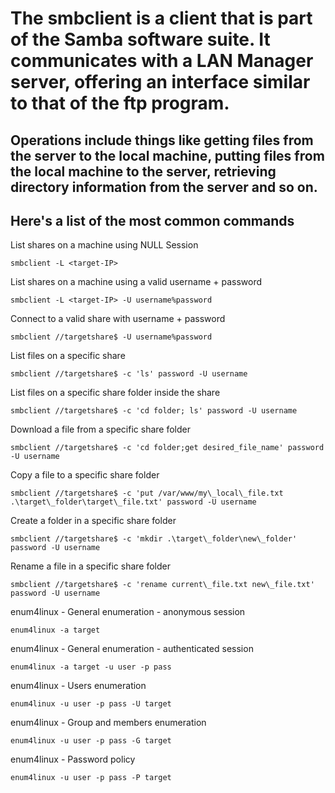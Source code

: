 # The smbclient is a client that is part of the Samba software suite. It communicates with a LAN Manager server, offering an interface similar to that of the ftp program. 

## Operations include things like getting files from the server to the local machine, putting files from the local machine to the server, retrieving directory information from the server and so on.

## Here's a list of the most common commands


List shares on a machine using NULL Session

    smbclient -L <target-IP>
  
List shares on a machine using a valid username + password

    smbclient -L <target-IP> -U username%password
    
Connect to a valid share with username + password

    smbclient //targetshare$ -U username%password
    
List files on a specific share

    smbclient //targetshare$ -c 'ls' password -U username
    
List files on a specific share folder inside the share

    smbclient //targetshare$ -c 'cd folder; ls' password -U username
    
Download a file from a specific share folder

    smbclient //targetshare$ -c 'cd folder;get desired_file_name' password -U username
    
Copy a file to a specific share folder

    smbclient //targetshare$ -c 'put /var/www/my\_local\_file.txt .\target\_folder\target\_file.txt' password -U username

Create a folder in a specific share folder

    smbclient //targetshare$ -c 'mkdir .\target\_folder\new\_folder' password -U username

Rename a file in a specific share folder

    smbclient //targetshare$ -c 'rename current\_file.txt new\_file.txt' password -U username

enum4linux - General enumeration - anonymous session

    enum4linux -a target

enum4linux - General enumeration - authenticated session

    enum4linux -a target -u user -p pass

enum4linux - Users enumeration

    enum4linux -u user -p pass -U target

enum4linux - Group and members enumeration

    enum4linux -u user -p pass -G target

enum4linux - Password policy

    enum4linux -u user -p pass -P target  
    
    
    
